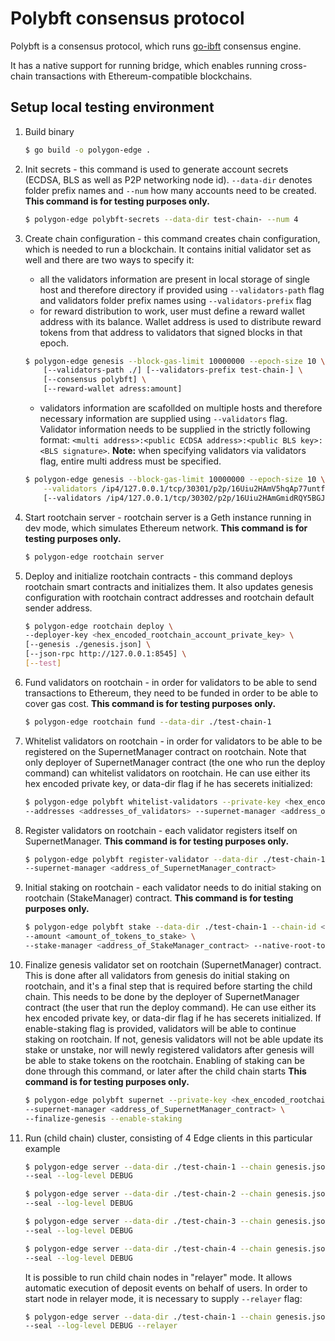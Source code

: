 
# Polybft consensus protocol

Polybft is a consensus protocol, which runs [go-ibft](https://github.com/0xPolygon/go-ibft) consensus engine.  

It has a native support for running bridge, which enables running cross-chain transactions with Ethereum-compatible blockchains.

## Setup local testing environment

1. Build binary

    ```bash
    $ go build -o polygon-edge .
    ```

2. Init secrets - this command is used to generate account secrets (ECDSA, BLS as well as P2P networking node id). `--data-dir` denotes folder prefix names and `--num` how many accounts need to be created. **This command is for testing purposes only.**

    ```bash
    $ polygon-edge polybft-secrets --data-dir test-chain- --num 4
    ```

3. Create chain configuration - this command creates chain configuration, which is needed to run a blockchain.
   It contains initial validator set as well and there are two ways to specify it:

   - all the validators information are present in local storage of single host and therefore directory if provided using `--validators-path` flag and validators folder prefix names using `--validators-prefix` flag
   - for reward distribution to work, user must define a reward wallet address with its balance. Wallet address is used to distribute reward tokens from that address to validators that signed blocks in that epoch.

    ```bash
    $ polygon-edge genesis --block-gas-limit 10000000 --epoch-size 10 \
        [--validators-path ./] [--validators-prefix test-chain-] \
        [--consensus polybft] \
        [--reward-wallet adress:amount]
    ```

   - validators information are scafollded on multiple hosts and therefore necessary information are supplied using `--validators` flag. Validator information needs to be supplied in the strictly following format:
   `<multi address>:<public ECDSA address>:<public BLS key>:<BLS signature>`.
    **Note:** when specifying validators via validators flag, entire multi address must be specified.

    ```bash
    $ polygon-edge genesis --block-gas-limit 10000000 --epoch-size 10 \
        --validators /ip4/127.0.0.1/tcp/30301/p2p/16Uiu2HAmV5hqAp77untfJRorxqKmyUxgaVn8YHFjBJm9gKMms3mr:0xDcBe0024206ec42b0Ef4214Ac7B71aeae1A11af0:1cf134e02c6b2afb2ceda50bf2c9a01da367ac48f7783ee6c55444e1cab418ec0f52837b90a4d8cf944814073fc6f2bd96f35366a3846a8393e3cb0b19197cde23e2b40c6401fa27ff7d0c36779d9d097d1393cab6fc1d332f92fb3df850b78703b2989d567d1344e219f0667a1863f52f7663092276770cf513f9704b5351c4:11b18bde524f4b02258a8d196b687f8d8e9490d536718666dc7babca14eccb631c238fb79aa2b44a5a4dceccad2dd797f537008dda185d952226a814c1acf7c2
        [--validators /ip4/127.0.0.1/tcp/30302/p2p/16Uiu2HAmGmidRQY5BGJPGVRF8p1pYFdfzuf1StHzXGLDizuxJxex:0x2da750eD4AE1D5A7F7c996Faec592F3d44060e90:088d92c25b5f278750534e8a902da604a1aa39b524b4511f5f47c3a386374ca3031b667beb424faef068a01cee3428a1bc8c1c8bab826f30a1ee03fbe90cb5f01abcf4abd7af3bbe83eaed6f82179b9cbdc417aad65d919b802d91c2e1aaefec27ba747158bc18a0556e39bfc9175c099dd77517a85731894bbea3d191a622bc:08dc3006352fdc01b331907fd3a68d4d68ed40329032598c1c0faa260421d66720965ace3ba29c6d6608ec1facdbf4624bca72df36c34afd4bdd753c4dfe049c]
    ```

4. Start rootchain server - rootchain server is a Geth instance running in dev mode, which simulates Ethereum network. **This command is for testing purposes only.**

    ```bash
    $ polygon-edge rootchain server
    ```

5. Deploy and initialize rootchain contracts - this command deploys rootchain smart contracts and initializes them. It also updates genesis configuration with rootchain contract addresses and rootchain default sender address.

    ```bash
    $ polygon-edge rootchain deploy \
    --deployer-key <hex_encoded_rootchain_account_private_key> \
    [--genesis ./genesis.json] \
    [--json-rpc http://127.0.0.1:8545] \
    [--test]
    ```

6. Fund validators on rootchain - in order for validators to be able to send transactions to Ethereum, they need to be funded in order to be able to cover gas cost. **This command is for testing purposes only.**

    ```bash
    $ polygon-edge rootchain fund --data-dir ./test-chain-1
    ```

7. Whitelist validators on rootchain - in order for validators to be able to be registered on the SupernetManager contract on rootchain. Note that only deployer of SupernetManager contract (the one who run the deploy command) can whitelist validators on rootchain. He can use either its hex encoded private key, or data-dir flag if he has secerets initialized:

    ```bash
    $ polygon-edge polybft whitelist-validators --private-key <hex_encoded_rootchain_account_private_key_of_supernetManager_deployer> \
    --addresses <addresses_of_validators> --supernet-manager <address_of_SupernetManager_contract>
    ```

8. Register validators on rootchain - each validator registers itself on SupernetManager. **This command is for testing purposes only.**

    ```bash
    $ polygon-edge polybft register-validator --data-dir ./test-chain-1 \
    --supernet-manager <address_of_SupernetManager_contract>
    ```

9. Initial staking on rootchain - each validator needs to do initial staking on rootchain (StakeManager) contract. **This command is for testing purposes only.**

    ```bash
    $ polygon-edge polybft stake --data-dir ./test-chain-1 --chain-id <id_of_child_chain_from_genesis> \
    --amount <amount_of_tokens_to_stake> \
    --stake-manager <address_of_StakeManager_contract> --native-root-token <address_of_native_root_token>
    ```

10. Finalize genesis validator set on rootchain (SupernetManager) contract. This is done after all validators from genesis do initial staking on rootchain, and it's a final step that is required before starting the child chain. This needs to be done by the deployer of SupernetManager contract (the user that run the deploy command). He can use either its hex encoded private key, or data-dir flag if he has secerets initialized. If enable-staking flag is provided, validators will be able to continue staking on rootchain. If not, genesis validators will not be able update its stake or unstake, nor will newly registered validators after genesis will be able to stake tokens on the rootchain. Enabling of staking can be done through this command, or later after the child chain starts **This command is for testing purposes only.**

    ```bash
    $ polygon-edge polybft supernet --private-key <hex_encoded_rootchain_account_private_key_of_supernetManager_deployer> \
    --supernet-manager <address_of_SupernetManager_contract> \
    --finalize-genesis --enable-staking
    ```

11. Run (child chain) cluster, consisting of 4 Edge clients in this particular example

    ```bash
    $ polygon-edge server --data-dir ./test-chain-1 --chain genesis.json --grpc-address :5001 --libp2p :30301 --jsonrpc :9545 \
    --seal --log-level DEBUG

    $ polygon-edge server --data-dir ./test-chain-2 --chain genesis.json --grpc-address :5002 --libp2p :30302 --jsonrpc :10002 \
    --seal --log-level DEBUG

    $ polygon-edge server --data-dir ./test-chain-3 --chain genesis.json --grpc-address :5003 --libp2p :30303 --jsonrpc :10003 \
    --seal --log-level DEBUG
    
    $ polygon-edge server --data-dir ./test-chain-4 --chain genesis.json --grpc-address :5004 --libp2p :30304 --jsonrpc :10004 \
    --seal --log-level DEBUG
    ```

    It is possible to run child chain nodes in "relayer" mode. It allows automatic execution of deposit events on behalf of users.
    In order to start node in relayer mode, it is necessary to supply `--relayer` flag:

    ```bash
    $ polygon-edge server --data-dir ./test-chain-1 --chain genesis.json --grpc-address :5001 --libp2p :30301 --jsonrpc :9545 \
    --seal --log-level DEBUG --relayer
    ```
